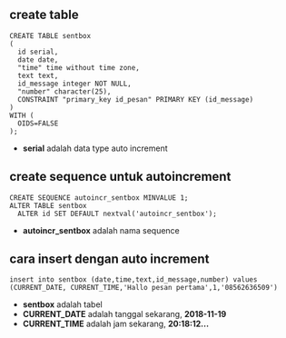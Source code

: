 ## create table
```
CREATE TABLE sentbox
(
  id serial,
  date date,
  "time" time without time zone,
  text text,
  id_message integer NOT NULL,
  "number" character(25),
  CONSTRAINT "primary_key id_pesan" PRIMARY KEY (id_message)
)
WITH (
  OIDS=FALSE
);
```
- **serial** adalah data type auto increment

## create sequence untuk autoincrement
```
CREATE SEQUENCE autoincr_sentbox MINVALUE 1;
ALTER TABLE sentbox 
  ALTER id SET DEFAULT nextval('autoincr_sentbox');
```
- **autoincr_sentbox** adalah nama sequence

## cara insert dengan auto increment
```
insert into sentbox (date,time,text,id_message,number) values (CURRENT_DATE, CURRENT_TIME,'Hallo pesan pertama',1,'08562636509')
```
- **sentbox** adalah tabel
- **CURRENT_DATE** adalah tanggal sekarang, **2018-11-19**
- **CURRENT_TIME** adalah jam sekarang, **20:18:12...**